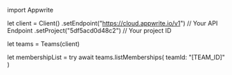 import Appwrite

let client = Client()
    .setEndpoint("https://cloud.appwrite.io/v1") // Your API Endpoint
    .setProject("5df5acd0d48c2") // Your project ID

let teams = Teams(client)

let membershipList = try await teams.listMemberships(
    teamId: &quot;[TEAM_ID]&quot;
)

